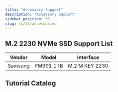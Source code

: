 ```yaml
---
title: "Accessory Support"
description: "Accessory Support"
sidebar_position: 50
slug: /x/x4/accessories
---
```


## M.2 2230 NVMe SSD Support List

| Vendor              | Model                        | Interface |
| ------------------- | ---------------------------- | --------- |
| Samsung    | PM991 1TB        | M.2 M KEY 2230 |

## Tutorial Catalog

<!-- <DocCardList /> -->
